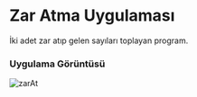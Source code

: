 # Zar Atma Uygulaması
İki adet zar atıp gelen sayıları toplayan program.

### Uygulama Görüntüsü
![zarAt](https://user-images.githubusercontent.com/44638560/109146823-58d27a80-7775-11eb-9241-5ed77c17db58.jpg)
